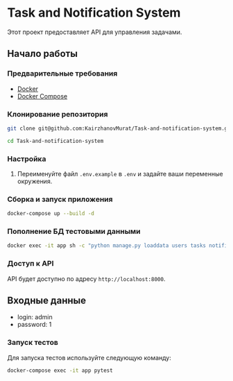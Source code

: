 


# Task and Notification System

Этот проект предоставляет API для управления задачами.

## Начало работы

### Предварительные требования

- [Docker](https://docs.docker.com/get-docker/)
- [Docker Compose](https://docs.docker.com/compose/install/)

### Клонирование репозитория

```bash
git clone git@github.com:KairzhanovMurat/Task-and-notification-system.git

cd Task-and-notification-system
```

### Настройка

1. Переименуйте файл `.env.example` в `.env` и задайте ваши переменные окружения.

### Сборка и запуск приложения

```bash
docker-compose up --build -d
```
### Пополнение БД тестовыми данными

```bash
docker exec -it app sh -c "python manage.py loaddata users tasks notifications"
```


### Доступ к API

API будет доступно по адресу `http://localhost:8000`.

## Входные данные
- login: admin
- password: 1

### Запуск тестов

Для запуска тестов используйте следующую команду:

```bash
docker-compose exec -it app pytest
```


